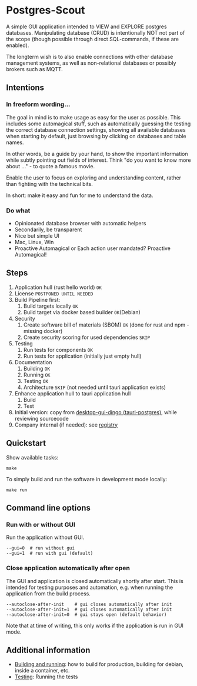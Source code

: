 # Postgres-Scout

A simple GUI application intended to VIEW and EXPLORE postgres databases. Manipulating database (CRUD) is intentionally NOT not part of the scope (though possible through direct SQL-commands, if these are enabled).

The longterm wish is to also enable connections with other database management systems, as well as non-relational databases or possibly brokers such as MQTT.

## Intentions

### In freeform wording...

The goal in mind is to make usage as easy for the user as possible. This includes some automagical stuff, such as automatically guessing the testing the correct database connection settings, showing all available databases when starting by default, just browsing by clicking on databases and table names.

In other words, be a guide by your hand, to show the important information while subtly pointing out fields of interest. Think "do you want to know more about ..." - to quote a famous movie.

Enable the user to focus on exploring and understanding content, rather than fighting with the technical bits.

In short: make it easy and fun for me to understand the data.

### Do what

- Opinionated database browser with automatic helpers
- Secondarily, be transparent
- Nice but simple UI
- Mac, Linux, Win
- Proactive Automagical or Each action user mandated? Proactive Automagical!

## Steps

1. Application hull (rust hello world) `OK`
2. License `POSTPONED UNTIL NEEDED`
3. Build Pipeline first:
   1. Build targets locally `OK`
   2. Build target via docker based builder `OK`(Debian)
4. Security
   1. Create software bill of materials (SBOM) `OK` (done for rust and npm - missing docker)
   2. Create security scoring for used dependencies `SKIP`
5. Testing
   1. Run tests for components `OK`
   2. Run tests for application (initially just empty hull)
6. Documentation
   1. Building `OK`
   2. Running `OK`
   3. Testing `OK`
   4. Architecture `SKIP` (not needed until tauri application exists)
7. Enhance application hull to tauri application hull
   1. Build
   2. Test
8. Initial version: copy from [desktop-gui-dingo (tauri-postgres)](https://github.com/tommis-dojo/desktop-gui-dingo), while reviewing sourcecode
9. Company internal (if needed): see [registry](doc/registry.md)

## Quickstart

Show available tasks:

    make

To simply build and run the software in development mode locally:

    make run

## Command line options

### Run with or without GUI

Run the application without GUI.

```
--gui=0  # run without gui
--gui=1  # run with gui (default)
```

### Close application automatically after open

The GUI and application is closed automatically shortly after start. This is
intended for testing purposes and automation, e.g. when running the
application from the build process.

```
--autoclose-after-init    # gui closes automatically after init
--autoclose-after-init=1  # gui closes automatically after init
--autoclose-after-init=0  # gui stays open (default behavior)
```

Note that at time of writing, this only works if the application is run in
GUI mode.

## Additional information

- [Building and running](doc/build-and-run.md): how to build for production, building for debian, inside a container, etc.
- [Testing](doc/testing.md): Running the tests
